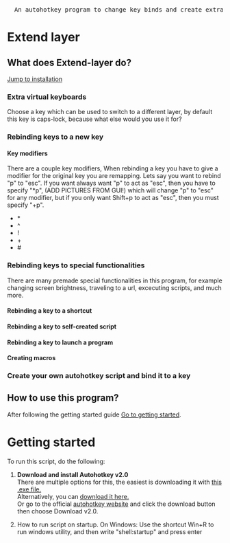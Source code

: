<pre>
  An autohotkey program to change key binds and create extra keyboards
</pre>

# Extend layer
## What does Extend-layer do?
[Jump to installation](#getting-started)
### Extra virtual keyboards
Choose a key which can be used to switch to a different layer, by default this key is caps-lock, because what else would you use it for?
### Rebinding keys to a new key
#### Key modifiers
There are a couple key modifiers,
When rebinding a key you have to give a modifier for the original key you are remapping. Lets say you want to rebind "p" to "esc". If you want always want "p" to act as "esc", then you have to specify "*p", (ADD PICTURES FROM GUI!) which will change "p" to "esc" for any modifier, but if you only want Shift+p to act as "esc", then you must specify "+p".
- \*
- \^
- \!
- \+
- \#

### Rebinding keys to special functionalities
There are many premade special functionalities in this program, for example changing screen brightness, traveling to a url, excecuting scripts, and much more.
#### Rebinding a key to a shortcut
#### Rebinding a key to self-created script
#### Rebinding a key to launch a program
#### Creating macros
### Create your own autohotkey script and bind it to a key

## How to use this program?
After following the getting started guide [Go to getting started](#getting-started).


# Getting started
To run this script, do the following:

1. __Download and install Autohotkey v2.0__ <br>
  There are multiple options for this, the easiest is downloading it with [this .exe file.](https://www.autohotkey.com/download/ahk-v2.exe) <br>
  Alternatively, you can [download it here.](https://www.autohotkey.com/download/) <br>
  Or go to the official [autohotkey website](https://www.autohotkey.com/) and click the download button then choose Download v2.0. <br>

3. How to run script on startup.
   On Windows:
   Use the shortcut Win+R to run windows utility, and then write "shell:startup" and press enter
